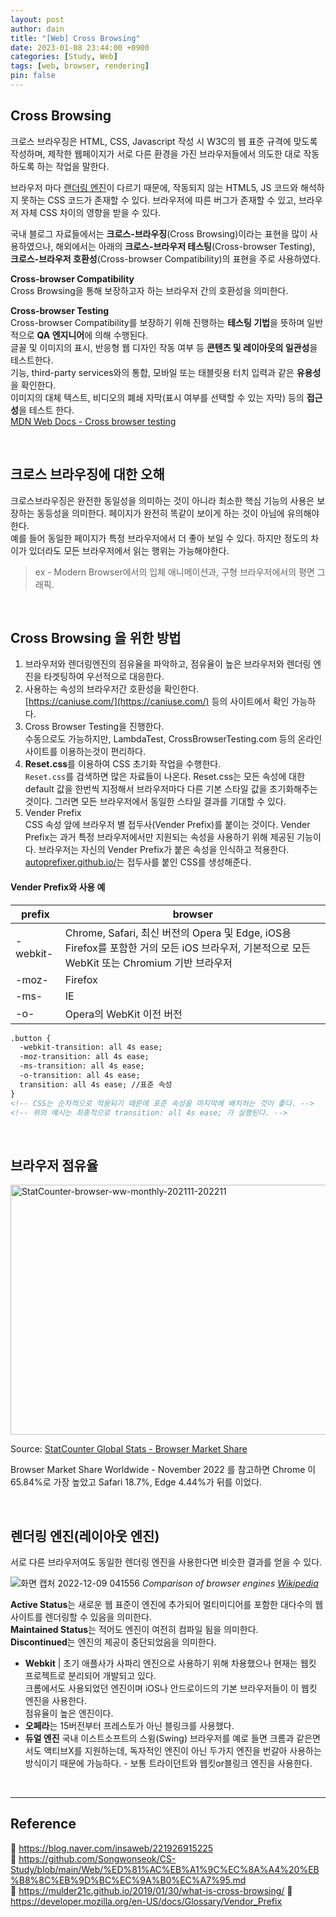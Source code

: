 ```yaml
---
layout: post
author: dain
title: "[Web] Cross Browsing"
date: 2023-01-08 23:44:00 +0900
categories: [Study, Web]
tags: [web, browser, rendering]
pin: false
---
```


## Cross Browsing

크로스 브라우징은 HTML, CSS, Javascript 작성 시 W3C의 웹 표준 규격에 맞도록 작성하며, 제작한 웹페이지가 서로 다른 환경을 가진 브라우저들에서 의도한 대로 작동하도록 하는 작업을 말한다.

브라우저 마다 [랜더링 엔진](https://github.com/da-in/tech-interview-study/blob/main/Web/%EB%B8%8C%EB%9D%BC%EC%9A%B0%EC%A0%80%EC%99%80%20%EB%A0%8C%EB%8D%94%EB%A7%81.md)이 다르기 때문에, 작동되지 않는 HTML5, JS 코드와 해석하지 못하는 CSS 코드가 존재할 수 있다. 브라우저에 따른 버그가 존재할 수 있고, 브라우저 자체 CSS 차이의 영향을 받을 수 있다.

국내 블로그 자료들에서는 **크로스-브라우징**(Cross Browsing)이라는 표현을 많이 사용하였으나, 해외에서는 아래의 **크로스-브라우저 테스팅**(Cross-browser Testing), **크로스-브라우저 호환성**(Cross-browser Compatibility)의 표현을 주로 사용하였다.

**Cross-browser Compatibility**  
Cross Browsing을 통해 보장하고자 하는 브라우저 간의 호환성을 의미한다.

**Cross-browser Testing**  
Cross-browser Compatibility를 보장하기 위해 진행하는 **테스팅 기법**을 뜻하며 일반적으로 **QA 엔지니어**에 의해 수행된다.  
글꼴 및 이미지의 표시, 반응형 웹 디자인 작동 여부 등 **콘텐츠 및 레이아웃의 일관성**을 테스트한다.  
기능, third-party services와의 통합, 모바일 또는 태블릿용 터치 입력과 같은 **유용성**을 확인한다.  
이미지의 대체 텍스트, 비디오의 폐쇄 자막(표시 여부를 선택할 수 있는 자막) 등의 **접근성**을 테스트 한다.  
[MDN Web Docs - Cross browser testing](https://developer.mozilla.org/en-US/docs/Learn/Tools_and_testing/Cross_browser_testing#prerequisites)

<br/>

## 크로스 브라우징에 대한 오해

크로스브라우징은 완전한 동일성을 의미하는 것이 아니라 최소한 핵심 기능의 사용은 보장하는 동등성을 의미한다. 페이지가 완전히 똑같이 보이게 하는 것이 아님에 유의해야한다.  
예를 들어 동일한 페이지가 특정 브라우저에서 더 좋아 보일 수 있다. 하지만 정도의 차이가 있더라도 모든 브라우저에서 읽는 행위는 가능해야한다.

> ex - Modern Browser에서의 입체 애니메이션과, 구형 브라우저에서의 평면 그래픽.

<br/>

## Cross Browsing 을 위한 방법

1. 브라우저와 렌더링엔진의 점유율을 파악하고, 점유율이 높은 브라우저와 렌더링 엔진을 타겟팅하여 우선적으로 대응한다.
2. 사용하는 속성의 브라우저간 호환성을 확인한다.  
   [https://caniuse.com/](https://caniuse.com/) 등의 사이트에서 확인 가능하다.
3. Cross Browser Testing을 진행한다.  
   수동으로도 가능하지만, LambdaTest, CrossBrowserTesting.com 등의 온라인 사이트를 이용하는것이 편리하다.
4. **Reset.css**를 이용하여 CSS 초기화 작업을 수행한다.  
   `Reset.css`를 검색하면 많은 자료들이 나온다. Reset.css는 모든 속성에 대한 default 값을 한번씩 지정해서 브라우저마다 다른 기본 스타일 값을 초기화해주는 것이다. 그러면 모든 브라우저에서 동일한 스타일 결과를 기대할 수 있다.
5. Vender Prefix  
   CSS 속성 앞에 브라우저 별 접두사(Vender Prefix)를 붙이는 것이다. Vender Prefix는 과거 특정 브라우저에서만 지원되는 속성을 사용하기 위해 제공된 기능이다. 브라우저는 자신의 Vender Prefix가 붙은 속성을 인식하고 적용한다.  
   [autoprefixer.github.io/](autoprefixer.github.io/)는 접두사를 붙인 CSS를 생성해준다.

#### Vender Prefix와 사용 예

| prefix   | browser                                                                                                                                      |
| -------- | -------------------------------------------------------------------------------------------------------------------------------------------- |
| -webkit- | Chrome, Safari, 최신 버전의 Opera 및 Edge, iOS용 Firefox를 포함한 거의 모든 iOS 브라우저, 기본적으로 모든 WebKit 또는 Chromium 기반 브라우저 |
| -moz-    | Firefox                                                                                                                                      |
| -ms-     | IE                                                                                                                                           |
| -o-      | Opera의 WebKit 이전 버전                                                                                                                     |

<!-- prettier-ignore -->
```html
.button {
  -webkit-transition: all 4s ease;
  -moz-transition: all 4s ease;
  -ms-transition: all 4s ease;
  -o-transition: all 4s ease;
  transition: all 4s ease; //표준 속성
}
<!-- CSS는 순차적으로 적용되기 때문에 표준 속성을 마지막에 배치하는 것이 좋다. -->
<!-- 위의 예시는 최종적으로 transition: all 4s ease; 가 실행된다. -->
```

<br/>

## 브라우저 점유율

<div id="all-browser-ww-monthly-202111-202211" width="600" height="400">
  <img style="width:600px; height: 400px;" src="https://user-images.githubusercontent.com/66757141/206550905-14fc2633-181d-4229-b8b4-fa84f66f7b19.png" alt="StatCounter-browser-ww-monthly-202111-202211"/>
</div>

Source: [StatCounter Global Stats - Browser Market Share](https://gs.statcounter.com/)

Browser Market Share Worldwide - November 2022 를 참고하면 Chrome 이 65.84%로 가장 높았고 Safari 18.7%, Edge 4.44%가 뒤를 이었다.

<br/>

## 렌더링 엔진(레이아웃 엔진)

서로 다른 브라우저여도 동일한 렌더링 엔진을 사용한다면 비슷한 결과를 얻을 수 있다.

![화면 캡처 2022-12-09 041556](https://user-images.githubusercontent.com/66757141/206547114-5d26cf01-dfc0-4867-8641-3547e9e38570.png)
_Comparison of browser engines [Wikipedia](https://en.wikipedia.org/wiki/Comparison_of_browser_engines)_

**Active Status**는 새로운 웹 표준이 엔진에 추가되어 멀티미디어를 포함한 대다수의 웹사이트를 렌더링할 수 있음을 의미한다.  
**Maintained Status**는 적어도 엔진이 여전히 컴파일 됨을 의미한다.  
**Discontinued**는 엔진의 제공이 중단되었음을 의미한다.

- **Webkit** | 초기 애플사가 사파리 엔진으로 사용하기 위해 차용했으나 현재는 웹킷 프로젝트로 분리되어 개발되고 있다.  
  크롬에서도 사용되었던 엔진이며 iOS나 안드로이드의 기본 브라우저들이 이 웹킷 엔진을 사용한다.  
  점유율이 높은 엔진이다.
- **오페라**는 15버전부터 프레스토가 아닌 블링크를 사용했다.
- **듀얼 엔진** 국내 이스트소프트의 스윙(Swing) 브라우저를 예로 들면 크롬과 같은면서도 액티브X를 지원하는데, 독자적인 엔진이 아닌 두가지 엔진을 번갈아 사용하는 방식이기 때문에 가능하다. - 보통 트라이던트와 웹킷or블링크 엔진을 사용한다.

<br/>

---

## Reference

📄 https://blog.naver.com/insaweb/221926915225  
📄 https://github.com/Songwonseok/CS-Study/blob/main/Web/%ED%81%AC%EB%A1%9C%EC%8A%A4%20%EB%B8%8C%EB%9D%BC%EC%9A%B0%EC%A7%95.md  
📄 https://mulder21c.github.io/2019/01/30/what-is-cross-browsing/
📄 https://developer.mozilla.org/en-US/docs/Glossary/Vendor_Prefix
